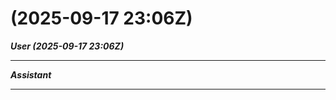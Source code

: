 <!-- Generated by SpecStory -->

#  (2025-09-17 23:06Z)

_**User (2025-09-17 23:06Z)**_



---

_**Assistant**_



---

